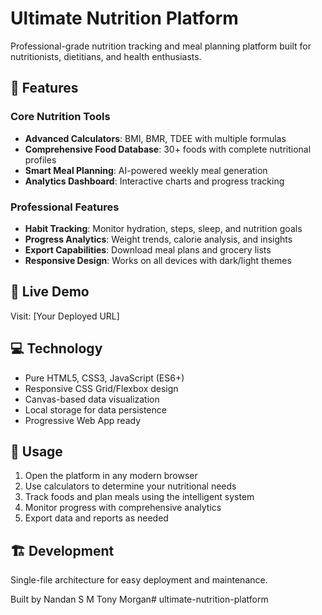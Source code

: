 # Ultimate Nutrition Platform

Professional-grade nutrition tracking and meal planning platform built for nutritionists, dietitians, and health enthusiasts.

## 🚀 Features

### Core Nutrition Tools
- **Advanced Calculators**: BMI, BMR, TDEE with multiple formulas
- **Comprehensive Food Database**: 30+ foods with complete nutritional profiles
- **Smart Meal Planning**: AI-powered weekly meal generation
- **Analytics Dashboard**: Interactive charts and progress tracking

### Professional Features
- **Habit Tracking**: Monitor hydration, steps, sleep, and nutrition goals
- **Progress Analytics**: Weight trends, calorie analysis, and insights
- **Export Capabilities**: Download meal plans and grocery lists
- **Responsive Design**: Works on all devices with dark/light themes

## 🎯 Live Demo

Visit: [Your Deployed URL]

## 💻 Technology

- Pure HTML5, CSS3, JavaScript (ES6+)
- Responsive CSS Grid/Flexbox design
- Canvas-based data visualization
- Local storage for data persistence
- Progressive Web App ready

## 📱 Usage

1. Open the platform in any modern browser
2. Use calculators to determine your nutritional needs
3. Track foods and plan meals using the intelligent system
4. Monitor progress with comprehensive analytics
5. Export data and reports as needed

## 🏗️ Development

Single-file architecture for easy deployment and maintenance.

Built by Nandan S M Tony Morgan#   u l t i m a t e - n u t r i t i o n - p l a t f o r m  
 